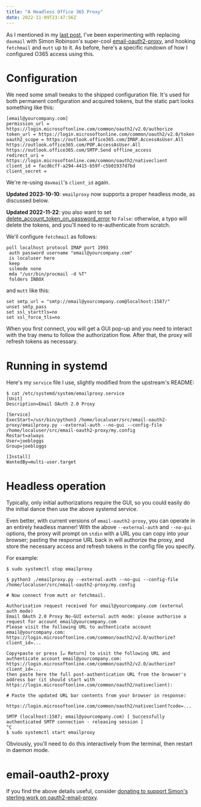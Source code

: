 ```yaml
---
title: "A Headless Office 365 Proxy"
date: 2022-11-09T23:47:56Z
---
```


As I mentioned in my [last
post](https://movementarian.org/blog/posts/fetchmail-and-office-365/), I've been
experimenting with replacing `davmail` with Simon Robinson's super-cool
[email-oauth2-proxy](https://github.com/simonrob/email-oauth2-proxy), and
hooking `fetchmail` and `mutt` up to it. As before, here's a specific rundown of
how I configured O365 access using this.

# Configuration

We need some small tweaks to the shipped configuration file. It's used for both
permanent configuration and acquired tokens, but the static part looks something
like this:

```
[email@yourcompany.com]
permission_url = https://login.microsoftonline.com/common/oauth2/v2.0/authorize
token_url = https://login.microsoftonline.com/common/oauth2/v2.0/token
oauth2_scope = https://outlook.office365.com/IMAP.AccessAsUser.All https://outlook.office365.com/POP.AccessAsUser.All https://outlook.office365.com/SMTP.Send offline_access
redirect_uri = https://login.microsoftonline.com/common/oauth2/nativeclient
client_id = facd6cff-a294-4415-b59f-c5b01937d7bd
client_secret =
```

We're re-using `davmail`'s `client_id` again.

**Updated 2023-10-10**: `emailproxy` now supports a proper headless mode, as
discussed below.

**Updated 2022-11-22**: you also want to set
[delete_account_token_on_password_error](https://github.com/simonrob/email-oauth2-proxy/blob/73f7d8aa44d7404d9a7a3a6f7e9b3f6388c956fc/emailproxy.config#L199)
to `False`: otherwise, a typo will delete the tokens, and you'll need to
re-authenticate from scratch.

We'll configure `fetchmail` as follows:

```
poll localhost protocol IMAP port 1993
 auth password username "email@yourcompany.com"
 is localuser here
 keep
 sslmode none
 mda "/usr/bin/procmail -d %T"
 folders INBOX
```

and `mutt` like this:

```
set smtp_url = "smtp://email@yourcompany.com@localhost:1587/"
unset smtp_pass
set ssl_starttls=no
set ssl_force_tls=no
```

When you first connect, you will get a GUI pop-up and you need to interact with
the tray menu to follow the authorization flow. After that, the proxy will
refresh tokens as necessary.

# Running in systemd

Here's my `service` file I use, slightly modified from the upstream's README:

```
$ cat /etc/systemd/system/emailproxy.service
[Unit]
Description=Email OAuth 2.0 Proxy

[Service]
ExecStart=/usr/bin/python3 /home/localuser/src/email-oauth2-proxy/emailproxy.py --external-auth --no-gui --config-file /home/localuser/src/email-oauth2-proxy/my.config
Restart=always
User=joebloggs
Group=joebloggs

[Install]
WantedBy=multi-user.target
```

# Headless operation

Typically, only initial authorizations require the GUI, so you could easily do
the initial dance then use the above systemd service.

Even better, with current versions of `email-oauth2-proxy`, you can operate in
an entirely headless manner! With the above `--external-auth` and `--no-gui`
options, the proxy will prompt on `stdin` with a URL you can copy into your
browser; pasting the response URL back in will authorize the proxy, and store
the necessary access and refresh tokens in the config file you specify.

For example:


```
$ sudo systemctl stop emailproxy

$ python3 ./emailproxy.py --external-auth --no-gui --config-file /home/localuser/src/email-oauth2-proxy/my.config

# Now connect from mutt or fetchmail.

Authorisation request received for email@yourcompany.com (external auth mode)
Email OAuth 2.0 Proxy No-GUI external auth mode: please authorise a request for account email@yourcompany.com
Please visit the following URL to authenticate account email@yourcompany.com: https://login.microsoftonline.com/common/oauth2/v2.0/authorize?client_id=...

Copy+paste or press [↵ Return] to visit the following URL and authenticate account email@yourcompany.com: https://login.microsoftonline.com/common/oauth2/v2.0/authorize?client_id=...
then paste here the full post-authentication URL from the browser's address bar (it should start with https://login.microsoftonline.com/common/oauth2/nativeclient):

# Paste the updated URL bar contents from your browser in response:

https://login.microsoftonline.com/common/oauth2/nativeclient?code=...

SMTP (localhost:1587; email@yourcompany.com) [ Successfully authenticated SMTP connection - releasing session ]
^C
$ sudo systemctl start emailproxy
```

Obviously, you'll need to do this interactively from the terminal, then restart
in daemon mode.

# email-oauth2-proxy

If you find the above details useful, consider [donating to support Simon's
sterling work on oauth2-email-proxy](https://github.com/sponsors/simonrob).
